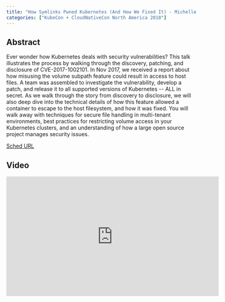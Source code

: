 ```yaml
---
title: "How Symlinks Pwned Kubernetes (And How We Fixed It) - Michelle Au, Google & Jan Šafránek, Red Hat"
categories: ["KubeCon + CloudNativeCon North America 2018"]
---
```


## Abstract

Ever wonder how Kubernetes deals with security vulnerabilities? This talk illustrates the process by walking through the discovery, patching, and disclosure of CVE-2017-1002101.  In Nov 2017, we received a report about how misusing the volume subpath feature could result in access to host files. A team was assembled to investigate the vulnerability, develop a patch, and release it to all supported versions of Kubernetes -- ALL in secret.  As we walk through the story from discovery to disclosure, we will also deep dive into the technical details of how this feature allowed a container to escape to the host filesystem, and how it was fixed.  You will walk away with techniques for secure file handling in multi-tenant environments, best practices for restricting volume access in your Kubernetes clusters, and an understanding of how a large open source project manages security issues.

[Sched URL](https://kccna18.sched.com/event/8d2fbb4fc138f490d265bbe5012e346f)

## Video

<iframe width='560' height='315' src='https://www.youtube.com/embed/o8hQ4WFd75U' frameborder='0' allow='accelerometer; autoplay; encrypted-media; gyroscope; picture-in-picture' allowfullscreen></iframe>
